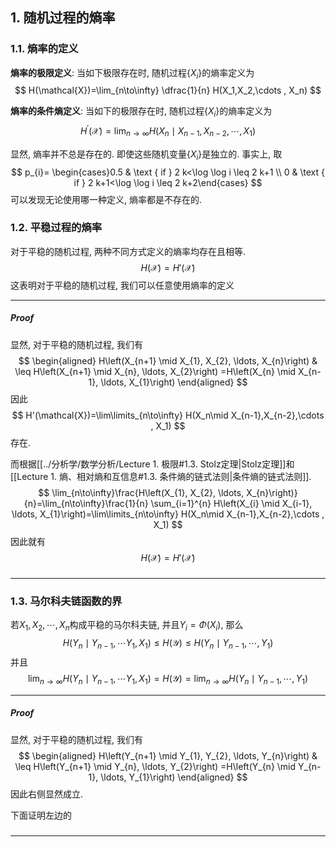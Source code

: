 ## 1. 随机过程的熵率
### 1.1. 熵率的定义
**熵率的极限定义**: 当如下极限存在时, 随机过程$\{X_i\}$的熵率定义为
$$
H(\mathcal{X})=\lim_{n\to\infty} \dfrac{1}{n} H(X_1,X_2,\cdots , X_n)
$$

**熵率的条件熵定义**: 当如下的极限存在时, 随机过程$\{X_i\}$的熵率定义为
$$
H^{\prime}(\mathcal{X})=\lim_{n\to\infty} H(X_n\mid X_{n-1},X_{n-2},\cdots , X_1)
$$

显然, 熵率并不总是存在的. 即使这些随机变量$\{X_i\}$是独立的. 事实上, 取
$$
p_{i}= \begin{cases}0.5 & \text { if } 2 k<\log \log i \leq 2 k+1 \\ 0 & \text { if } 2 k+1<\log \log i \leq 2 k+2\end{cases}
$$
可以发现无论使用哪一种定义, 熵率都是不存在的. 

### 1.2. 平稳过程的熵率
对于平稳的随机过程, 两种不同方式定义的熵率均存在且相等. 
$$
H(\mathcal{X})=H'(\mathcal{X})
$$
这表明对于平稳的随机过程, 我们可以任意使用熵率的定义
___
##### Proof
显然, 对于平稳的随机过程, 我们有
$$
\begin{aligned}
H\left(X_{n+1} \mid X_{1}, X_{2}, \ldots, X_{n}\right) & \leq H\left(X_{n+1} \mid X_{n}, \ldots, X_{2}\right) =H\left(X_{n} \mid X_{n-1}, \ldots, X_{1}\right)
\end{aligned}
$$
因此
$$
H'(\mathcal{X})=\lim\limits_{n\to\infty} H(X_n\mid X_{n-1},X_{n-2},\cdots , X_1)
$$
存在. 

而根据[[../分析学/数学分析/Lecture 1. 极限#1.3. Stolz定理|Stolz定理]]和[[Lecture 1. 熵、相对熵和互信息#1.3. 条件熵的链式法则|条件熵的链式法则]]. 
$$
\lim_{n\to\infty}\frac{H\left(X_{1}, X_{2}, \ldots, X_{n}\right)}{n}=\lim_{n\to\infty}\frac{1}{n} \sum_{i=1}^{n} H\left(X_{i} \mid X_{i-1}, \ldots, X_{1}\right)=\lim\limits_{n\to\infty} H(X_n\mid X_{n-1},X_{n-2},\cdots , X_1)
$$
因此就有
$$
H(\mathcal{X})=H'(\mathcal{X})
$$
#####
___

### 1.3. 马尔科夫链函数的界
若$X_1,X_2,\cdots, X_n$构成平稳的马尔科夫链, 并且$Y_i=\Phi(X_i)$, 那么
$$
H(Y_n\mid Y_{n-1},\cdots Y_1, X_1)\le H(\mathcal{Y})\le H(Y_n\mid Y_{n-1},\cdots , Y_1)
$$
并且
$$
\lim_{n\to \infty} H(Y_n\mid Y_{n-1},\cdots Y_1, X_1) =H(\mathcal{Y})=\lim_{n\to \infty} H(Y_n\mid Y_{n-1},\cdots , Y_1)
$$
___
##### Proof
显然, 对于平稳的随机过程, 我们有
$$
\begin{aligned}
H\left(Y_{n+1} \mid Y_{1}, Y_{2}, \ldots, Y_{n}\right) & \leq H\left(Y_{n+1} \mid Y_{n}, \ldots, Y_{2}\right) =H\left(Y_{n} \mid Y_{n-1}, \ldots, Y_{1}\right)
\end{aligned}
$$
因此右侧显然成立. 

下面证明左边的
#####
___